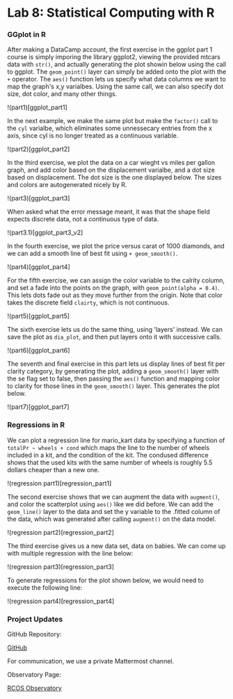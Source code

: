 # Lab 8: Statistical Computing with R

### GGplot in R

After making a DataCamp account, the first exercise in the ggplot part 1 course is simply imporing the library ggplot2, viewing the provided mtcars data with `str()`, and actually generating the plot showin below using the call to ggplot. The `geom_point()` layer can simply be added onto the plot with the `+` operator. The `aes()` function lets us specify what data columns we want to map the graph's x,y varialbes. Using the same call, we can also specify dot size, dot color, and many other things.

!(part1)[ggplot_part1]

In the next example, we make the same plot but make the `factor()` call to the `cyl` varialbe, which eliminates some unnessecary entries from the x axis, since cyl is no longer treated as a continuous variable.

!(part2)[ggplot_part2]

In the third exercise, we plot the data on a car wieght vs miles per gallon graph, and add color based on the displacement varialbe, and a dot size based on displacement. The dot size is the one displayed below. The sizes and colors are autogenerated nicely by R. 

!(part3)[ggplot_part3]

When asked what the error message meant, it was that the shape field expects discrete data, not a continuous type of data.

!(part3.1)[ggplot_part3_v2]

In the fourth exercise, we plot the price versus carat of 1000 diamonds, and we can add a smooth line of best fit using `+ geom_smooth()`. 

!(part4)[ggplot_part4]

For the fifth exercise, we can assign the color variable to the calrity column, and set a fade into the points on the graph, with `geom_point(alpha = 0.4)`. This lets dots fade out as they move further from the origin. Note that color takes the discrete field `clairty`, which is not continuous. 

!(part5)[ggplot_part5]

The sixth exercise lets us do the same thing, using 'layers' instead. We can save the plot as `dia_plot`, and then put layers onto it with successive calls.

!(part6)[ggplot_part6]

The seventh and final exercise in this part lets us display lines of best fit per clarity category, by generating the plot, adding a `geom_smooth()` layer with the se flag set to false, then passing the `aes()` function and mapping color to clarity for those lines in the `geom_smooth()` layer. This generates the plot below.

!(part7)[ggplot_part7]


### Regressions in R

We can plot a regression line for mario_kart data by specifying a function of `totalPr ~ wheels + cond` which maps the line to the number of wheels included in a kit, and the condition of the kit. The condused difference shows that the used kits with the same number of wheels is roughly 5.5 dollars cheaper than a new one.

!(regression part1)[regression_part1]

The second exercise shows that we can augment the data with `augment()`, and color the scatterplot using `aes()` like we did before. We can add the `geom_line()` layer to the data and set the y variable to the .fitted column of the data, which was generated after calling `augment()` on the data model.

!(regression part2)[regression_part2]

The third exercise gives us a new data set, data on babies. We can come up with multiple regression with the line below:

!(regression part3)[regression_part3]

To generate regressions for the plot shown below, we would need to execute the following line:

!(regression part4)[regression_part4]

### Project Updates

GitHub Repository:

[GitHub](https://github.com/saxocellphone/MagicVoicing)

For communication, we use a private Mattermost channel.

Observatory Page:

[RCOS Observatory](https://rcos.io/projects/saxocellphone/magicvoicing/profile)

